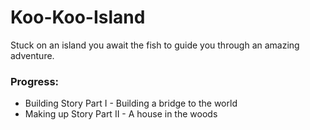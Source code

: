 Koo-Koo-Island
==============

Stuck on an island you await the fish to guide you through an amazing adventure.

### Progress:

- Building Story Part I - Building a bridge to the world
- Making up Story Part II - A house in the woods
